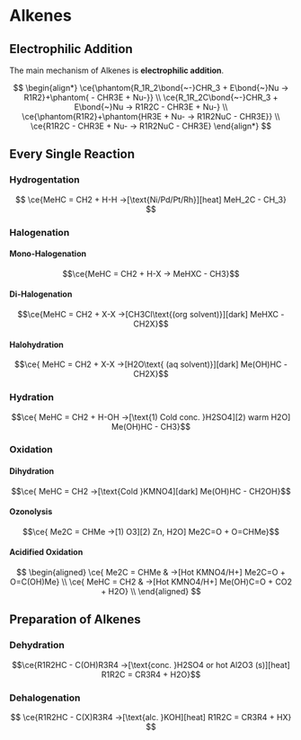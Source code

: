 # Alkenes
## Electrophilic Addition
The main mechanism of Alkenes is **electrophilic addition**.

$$
\begin{align*}
\ce{\phantom{R_1R_2\bond{~-}CHR_3 + E\bond{~}Nu -> R1R2}+\phantom{ - CHR3E + Nu-}} \\
\ce{R_1R_2C\bond{~-}CHR_3 + E\bond{~}Nu -> R1R2C - CHR3E + Nu-} \\
\ce{\phantom{R1R2}+\phantom{HR3E + Nu- -> R1R2NuC - CHR3E}} \\
\ce{R1R2C - CHR3E + Nu- -> R1R2NuC - CHR3E}
\end{align*}
$$

## Every Single Reaction

### Hydrogentation
$$
\ce{MeHC = CH2 + H-H  ->[\text{Ni/Pd/Pt/Rh}][heat] MeH_2C - CH_3}
$$

### Halogenation
#### Mono-Halogenation
$$\ce{MeHC = CH2 + H-X -> MeHXC - CH3}$$

#### Di-Halogenation
$$\ce{MeHC = CH2 + X-X ->[CH3Cl\text{(org solvent)}][dark] MeHXC - CH2X}$$

#### Halohydration
$$\ce{ MeHC = CH2 + X-X ->[H2O\text{ (aq solvent)}][dark] Me(OH)HC - CH2X}$$

### Hydration
$$\ce{ MeHC = CH2 + H-OH ->[\text{1) Cold conc. }H2SO4][2) warm H2O] Me(OH)HC - CH3}$$

### Oxidation
#### Dihydration
$$\ce{ MeHC = CH2 ->[\text{Cold }KMNO4][dark] Me(OH)HC - CH2OH}$$

#### Ozonolysis
$$\ce{ Me2C = CHMe ->[1) O3][2) Zn, H2O] Me2C=O + O=CHMe}$$

#### Acidified Oxidation
$$
\begin{aligned}
\ce{ Me2C = CHMe & ->[Hot KMNO4/H+] Me2C=O + O=C(OH)Me} \\
\ce{ MeHC = CH2 & ->[Hot KMNO4/H+] Me(OH)C=O + CO2 + H2O} \\
\end{aligned}
$$

## Preparation of Alkenes
### Dehydration
$$\ce{R1R2HC - C(OH)R3R4 ->[\text{conc. }H2SO4 or hot Al2O3 (s)][heat] R1R2C = CR3R4 + H2O}$$

### Dehalogenation
$$
\ce{R1R2HC - C(X)R3R4 ->[\text{alc. }KOH][heat] R1R2C = CR3R4 + HX}
$$

